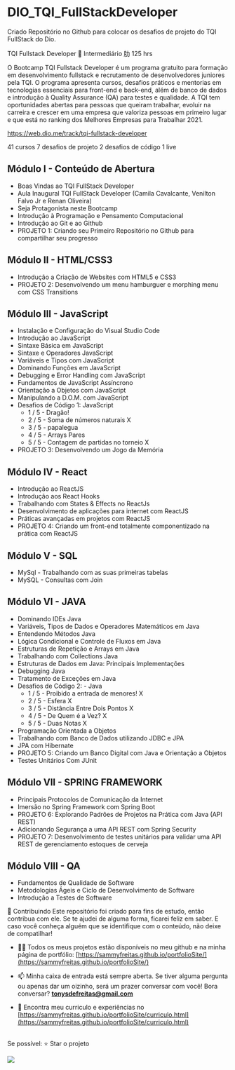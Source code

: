 # DIO_TQI_FullStackDeveloper
Criado Repositório no Github para colocar os desafios de projeto do TQI FullStack do Dio.

TQI Fullstack Developer
 Intermediário
肋 125 hrs

O Bootcamp TQI Fullstack Developer é um programa gratuito para formação em desenvolvimento fullstack e recrutamento de desenvolvedores juniores pela TQI. O programa apresenta cursos, desafios práticos e mentorias em tecnologias essenciais para front-end e back-end, além de banco de dados e introdução à Quality Assurance (QA) para testes e qualidade. A TQI tem oportunidades abertas para pessoas que queiram trabalhar, evoluir na carreira e crescer em uma empresa que valoriza pessoas em primeiro lugar e que está no ranking dos Melhores Empresas para Trabalhar 2021.

https://web.dio.me/track/tqi-fullstack-developer

41 cursos
7 desafios de projeto
2 desafios de código
1 live

## Módulo I - Conteúdo de Abertura
* Boas Vindas ao TQI FullStack Developer
* Aula Inaugural TQI FullStack Developer (Camila Cavalcante, Venilton Falvo Jr e Renan Oliveira)
* Seja Protagonista neste Bootcamp
* Introdução à Programação e Pensamento Computacional
* Introdução ao Git e ao Github
* PROJETO 1: Criando seu Primeiro Repositório no Github para compartilhar seu progresso

## Módulo II - HTML/CSS3
* Introdução a Criação de Websites com HTML5 e CSS3
* PROJETO 2: Desenvolvendo um menu hamburguer e morphing menu com CSS Transitions

## Módulo III - JavaScript
* Instalação e Configuração do Visual Studio Code
* Introdução ao JavaScript
* Sintaxe Básica em JavaScript
* Sintaxe e Operadores JavaScript
* Variáveis e Tipos com JavaScript
* Dominando Funções em JavaScript
* Debugging e Error Handling com JavaScript
* Fundamentos de JavaScript Assíncrono
* Orientação a Objetos com JavaScript
* Manipulando a D.O.M. com JavaScript
* Desafios de Código 1: JavaScript
  * 1 / 5 - Dragão!
  * 2 / 5 - Soma de números naturais X
  * 3 / 5 - papalegua
  * 4 / 5 - Arrays Pares
  * 5 / 5 - Contagem de partidas no torneio X
* PROJETO 3: Desenvolvendo um Jogo da Memória

## Módulo IV - React
* Introdução ao ReactJS
* Introdução aos React Hooks
* Trabalhando com States & Effects no ReactJs
* Desenvolvimento de aplicações para internet com ReactJS
* Práticas avançadas em projetos com ReactJS
* PROJETO 4: Criando um front-end totalmente componentizado na prática com ReactJS

## Módulo V - SQL
* MySql - Trabalhando com as suas primeiras tabelas
* MySQL - Consultas com Join

## Módulo VI - JAVA
* Dominando IDEs Java
* Variáveis, Tipos de Dados e Operadores Matemáticos em Java
* Entendendo Métodos Java
* Lógica Condicional e Controle de Fluxos em Java
* Estruturas de Repetição e Arrays em Java
* Trabalhando com Collections Java
* Estruturas de Dados em Java: Principais Implementações
* Debugging Java 
* Tratamento de Exceções em Java
* Desafios de Código 2: - Java
  * 1 / 5 - Proibido a entrada de menores!     X
  * 2 / 5 - Esfera                             X
  * 3 / 5 - Distância Entre Dois Pontos        X
  * 4 / 5 - De Quem é a Vez?                   X
  * 5 / 5 - Duas Notas                         X
* Programação Orientada a Objetos
* Trabalhando com Banco de Dados utilizando JDBC e JPA
* JPA com Hibernate
* PROJETO 5: Criando um Banco Digital com Java e Orientação a Objetos
* Testes Unitários Com JUnit

## Módulo VII - SPRING FRAMEWORK
* Principais Protocolos de Comunicação da Internet
* Imersão no Spring Framework com Spring Boot
* PROJETO 6: Explorando Padrões de Projetos na Prática com Java (API REST)
* Adicionando Segurança a uma API REST com Spring Security
* PROJETO 7: Desenvolvimento de testes unitários para validar uma API REST de gerenciamento estoques de cerveja

## Módulo VIII - QA
* Fundamentos de Qualidade de Software
* Metodologias Ágeis e Ciclo de Desenvolvimento de Software
* Introdução a Testes de Software







🤝 Contribuindo Este repositório foi criado para fins de estudo, então contribua com ele. Se te ajudei de alguma forma, ficarei feliz em saber. E caso você conheça alguém que se identifique com o conteúdo, não deixe de compatilhar! 

- 👨‍💻 Todos os meus projetos estão disponíveis no meu github e na minha página de portfólio: [https://sammyfreitas.github.io/portfolioSite/](https://sammyfreitas.github.io/portfolioSite/) 

- 📫 Minha caixa de entrada está sempre aberta. Se tiver alguma pergunta ou apenas dar um oizinho, será um prazer conversar com você! Bora conversar? **tonysdefreitas@gmail.com**

- 📄 Encontra meu curriculo e experiências no [https://sammyfreitas.github.io/portfolioSite/curriculo.html](https://sammyfreitas.github.io/portfolioSite/curriculo.html)


<br>Se possível:  ⭐️ Star o projeto

<img src="https://hermes.digitalinnovation.one/certificates/cover/BF4B7DFF.jpg">
